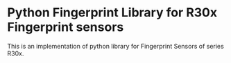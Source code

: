# Python Fingerprint Library for R30x Fingerprint sensors

This is an implementation of python library for Fingerprint Sensors of series 
R30x.
